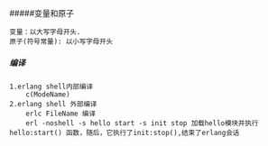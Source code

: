 #####变量和原子
	
	变量：以大写字母开头.
	原子(符号常量): 以小写字母开头

##### 编译
	1.erlang shell内部编译
		c(ModeName)
	2.erlang shell 外部编译
		erlc FileName 编译
		erl -noshell -s hello start -s init stop 加载hello模块并执行hello:start() 函数，随后，它执行了init:stop(),结束了erlang会话
		
